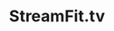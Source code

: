 ---
layout: portfolio
title: StreamFit.tv
image-preview: /assets/images/streamfit.jpg
image-1: /assets/images/streamfit-cover.jpg
image-2: /assets/images/streamfit-cover2.jpg
tags:
  - Mobile
  - Web
  - iOS
  - Android
icon: fa fa-video-camera
description: Broadcast live classes, promote your personal trainers and build your brand instantly through the power of StreamFit. 
link: /portfolio/streamfit.html
---